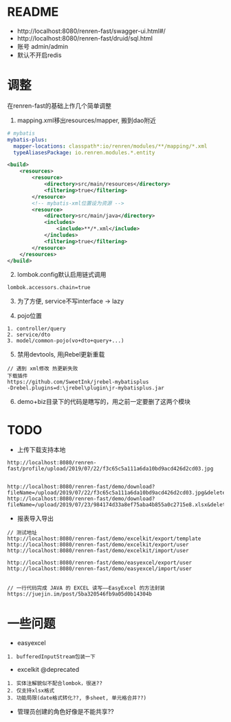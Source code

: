# README


- http://localhost:8080/renren-fast/swagger-ui.html#/
- http://localhost:8080/renren-fast/druid/sql.html
- 账号 admin/admin
- 默认不开启redis


# 调整

在renren-fast的基础上作几个简单调整

1. mapping.xml移出resources/mapper, 搬到dao附近

```yml
# mybatis
mybatis-plus:
  mapper-locations: classpath*:io/renren/modules/**/mapping/*.xml
  typeAliasesPackage: io.renren.modules.*.entity
```

```xml
<build>
    <resources>
        <resource>
            <directory>src/main/resources</directory>
            <filtering>true</filtering>
        </resource>
        <!-- mybatis-xml位置设为资源 -->
        <resource>
            <directory>src/main/java</directory>
            <includes>
                <include>**/*.xml</include>
            </includes>
            <filtering>true</filtering>
        </resource>
    </resources>
</build>
```

2. lombok.config默认启用链式调用

```properties
lombok.accessors.chain=true
```

3. 为了方便, service不写interface -> lazy

4. pojo位置

```
1. controller/query
2. service/dto
3. model/common-pojo(vo+dto+query+...)
```

5. 禁用devtools, 用jRebel更新重载

```
// 遇到 xml修改 热更新失败
下载插件 
https://github.com/SweetInk/jrebel-mybatisplus
-Drebel.plugins=d:\jrebel\plugin\jr-mybatisplus.jar
```

6. demo+biz目录下的代码是瞎写的，用之前一定要删了这两个模块


# TODO

- 上传下载支持本地

```
http://localhost:8080/renren-fast/profile/upload/2019/07/22/f3c65c5a111a6da10bd9acd426d2cd03.jpg


http://localhost:8080/renren-fast/demo/download?fileName=/upload/2019/07/22/f3c65c5a111a6da10bd9acd426d2cd03.jpg&delete=false
http://localhost:8080/renren-fast/demo/download?fileName=/upload/2019/07/23/984174d33a8ef75aba4b855a0c2715e8.xlsx&delete=false
```


- 报表导入导出

```
// 测试地址
http://localhost:8080/renren-fast/demo/excelkit/export/template
http://localhost:8080/renren-fast/demo/excelkit/export/user
http://localhost:8080/renren-fast/demo/excelkit/import/user

http://localhost:8080/renren-fast/demo/easyexcel/export/user
http://localhost:8080/renren-fast/demo/easyexcel/import/user


// 一行代码完成 JAVA 的 EXCEL 读写——EasyExcel 的方法封装
https://juejin.im/post/5ba320546fb9a05d0b14304b
```


# 一些问题

- easyexcel

```
1. bufferedInputStream包装一下
```

- excelkit @deprecated

```
1. 实体注解貌似不配合lombok，很迷??
2. 仅支持xlsx格式
3. 功能局限(date格式转化??, 多sheet, 单元格合并??)
```

- 管理员创建的角色好像是不能共享??
